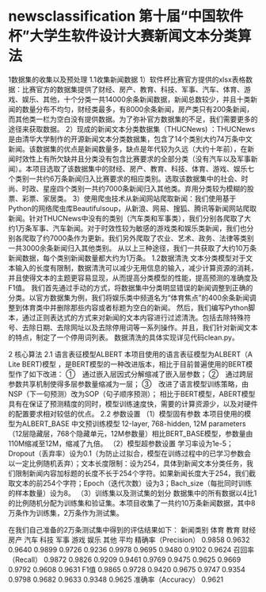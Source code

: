 # newsclassification  第十届“中国软件杯”大学生软件设计大赛新闻文本分类算法
1数据集的收集以及预处理
1.1收集新闻数据
1）软件杯比赛官方提供的xlsx表格数据：比赛官方的数据集提供了财经、房产、教育、科技、军事、汽车、体育、游戏、娱乐、其他，十个分类一共14000余条新闻数据，新闻总数较少，并且十类新闻的数量分布不均匀，财经类最多，有8000余条新闻，房产类只有200条新闻，而其他类一栏为空白没有提供数据。为了弥补官方数据集的不足，我们需要更多的途径来获取数据。
2）现成的新闻文本分类数据集（THUCNews) ：THUCNews是由清华大学制作的开源新闻文本分类数据集，包含了14个类别大约74万条中文新闻。该数据集的优点是新闻数量多，缺点是年代较为久远（大约十年前），在新闻时效性上有所欠缺并且分类没有包含比赛要求的全部分类（没有汽车以及军事新闻）。本项目选取了该数据集中的财经、房产、教育、科技、体育、游戏、娱乐七个类别一共约6万条新闻归入比赛要求的相应类别。选取该数据集中的社会、时尚、时政、星座四个类别一共约7000条新闻归入其他类。弃用分类较为模糊的股票、彩票、家居类。
3）使用爬虫技术从新闻网站爬取新闻：我们使用基于Python的网络爬虫库Beautifulsoup，从新浪、网易、搜狐、腾讯等新闻网站爬取新闻。针对THUCNews中没有的类别（汽车类和军事类），我们分别各爬取了大约1万条军事、汽车新闻。对于时效性较为敏感的游戏类和娱乐类新闻，我们也分别各爬取了约7000条作为更新。我们另外爬取了农业、艺术、政务、法律等类别一共3000余条新闻归入其他类别。
从以上三种途径，我们一共获取了大约10万条新闻数据，每个类别新闻数量都大约为1万条。
1.2数据清洗
文本分类模型对于文本输入的长度有限制，数据清洗可以减少无用信息的输入，减少计算资源的消耗，并且使得文本的主题更容易显现，从而提高分类模型的性能，提高预测的准确度及F1值。
我们首先通过手动的方式，将数据集中分类明显错误的新闻调整到正确的分类。以官方数据集为例，我们将娱乐类中频道名为“体育焦点”的400余条新闻调整到体育类中并删除那些内容或者标题为空白的新闻。
然后，我们编写Python脚本，通过正则表达式的方式来对新闻的文本内容进行过滤清洗。包括去除特殊符号、去除日期、去除网址以及去除停用词等一系列操作。并且，我们针对新闻文本的特点，制定了一个停用词列表。
数据清洗的具体实现详见代码clean.py。

2 核心算法
2.1 语言表征模型ALBERT
本项目使用的语言表征模型为ALBERT（A Lite BERT)模型 ，是BERT模型的一种改进版本，相比于目前普遍使用的BERT模型作了如下改进：
①　通过嵌入层因式分解缩减了嵌入层参数；
②　通过跨层参数共享机制使得多层参数量缩减为一层；
③　改进了语言模型训练策略，由NSP（下一句预测）改为SOP（句子顺序预测）；
相比于BERT模型，ABERT模型具有在保证了预测精度的同时，模型训练速度快，需要的计算资源少，以及对硬件的配置要求相对较低的优点。
2.2 参数设置
（1）模型固有参数
本项目使用的模型为ALBERT_BASE 中文预训练模型 12-layer, 768-hidden, 12M parameters（12层隐藏层，768个隐藏单元，12M参数量）相比BERT_BASE模型，参数量由110M缩减至12M，缩减了九倍。
（2）模型超参数设置
学习率设为1e-5；Dropout（丢弃率）设为0.1（为防止过拟合，模型在训练过程中的已学习参数会以一定比例随机丢弃）；文本长度限制：设为254，具体到新闻文本分类任务，我们限制新闻内容加标题的长度不长于254个字符。如果新闻长度大于254，我们截取文本的前254个字符；Epoch（迭代次数）设为3；Bach_size（每批同时训练的样本数量）设为8。
（3）训练集以及测试集的划分
数据集中的所有数据以4比1的比例随机分配为训练集和验证集。本项目收集了一共约10万条新闻数据，其中8万条作为训练集，2万条作为测试集。


在我们自己准备的2万条测试集中得到的评估结果如下：
新闻类别	体育	教育	财经	房产	汽车	科技	军事	游戏	娱乐	其他	平均
精确率（Precision）	0.9858	0.9632	0.9640	0.9899	0.9726	0.9236	0.9978	0.9695	0.9480	0.9102	0.9624
召回率（Recall）	0.9872	0.9826	0.9209	0.9461	0.9769	0.9475	0.9625	0.9669	0.9792	0.9608	0.9631
F1值	0.9865	0.9728	0.9420	0.9675	0.9747	0.9354	0.9798	0.9682	0.9633	0.9348	0.9625
准确率（Accuracy）	0.9621
